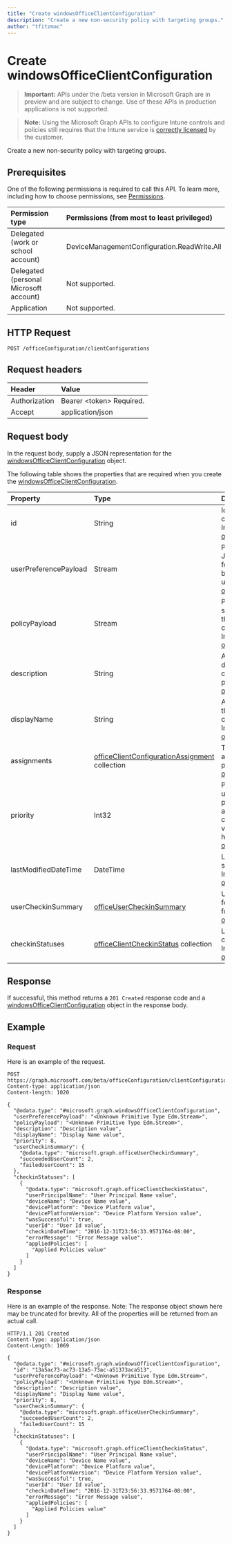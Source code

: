 ```yaml
---
title: "Create windowsOfficeClientConfiguration"
description: "Create a new non-security policy with targeting groups."author: "tfitzmac"
---
```


# Create windowsOfficeClientConfiguration

> **Important:** APIs under the /beta version in Microsoft Graph are in preview and are subject to change. Use of these APIs in production applications is not supported.

> **Note:** Using the Microsoft Graph APIs to configure Intune controls and policies still requires that the Intune service is [correctly licensed](https://go.microsoft.com/fwlink/?linkid=839381) by the customer.

Create a new non-security policy with targeting groups.
## Prerequisites
One of the following permissions is required to call this API. To learn more, including how to choose permissions, see [Permissions](/graph/permissions-reference).

|Permission type|Permissions (from most to least privileged)|
|:---|:---|
|Delegated (work or school account)|DeviceManagementConfiguration.ReadWrite.All|
|Delegated (personal Microsoft account)|Not supported.|
|Application|Not supported.|

## HTTP Request
<!-- {
  "blockType": "ignored"
}
-->
``` http
POST /officeConfiguration/clientConfigurations
```

## Request headers
|Header|Value|
|:---|:---|
|Authorization|Bearer &lt;token&gt; Required.|
|Accept|application/json|

## Request body
In the request body, supply a JSON representation for the [windowsOfficeClientConfiguration](../resources/intune-cirrus-windowsofficeclientconfiguration.md) object.

The following table shows the properties that are required when you create the [windowsOfficeClientConfiguration](../resources/intune-cirrus-windowsofficeclientconfiguration.md).

|Property|Type|Description|
|:---|:---|:---|
|id|String|Id of the office client configuration policy. Inherited from [officeClientConfiguration](../resources/intune-cirrus-officeclientconfiguration.md)|
|userPreferencePayload|Stream|Preference settings JSON string in binary format, these values can be overridden by the user. Inherited from [officeClientConfiguration](../resources/intune-cirrus-officeclientconfiguration.md)|
|policyPayload|Stream|Policy settings JSON string in binary format, these values cannot be changed by the user. Inherited from [officeClientConfiguration](../resources/intune-cirrus-officeclientconfiguration.md)|
|description|String|Admin provided description of the office client configuration policy. Inherited from [officeClientConfiguration](../resources/intune-cirrus-officeclientconfiguration.md)|
|displayName|String|Admin provided name of the office client configuration policy. Inherited from [officeClientConfiguration](../resources/intune-cirrus-officeclientconfiguration.md)|
|assignments|[officeClientConfigurationAssignment](../resources/intune-cirrus-officeclientconfigurationassignment.md) collection|The list of group assignments for the policy.. Inherited from [officeClientConfiguration](../resources/intune-cirrus-officeclientconfiguration.md)|
|priority|Int32|Priority value should be unique value for each policy under a tenant and will be used for conflict resolution, lower values mean priority is high. Inherited from [officeClientConfiguration](../resources/intune-cirrus-officeclientconfiguration.md)|
|lastModifiedDateTime|DateTime|Last modified datetime stamp of the policy. Inherited from [officeClientConfiguration](../resources/intune-cirrus-officeclientconfiguration.md)|
|userCheckinSummary|[officeUserCheckinSummary](../resources/intune-cirrus-officeusercheckinsummary.md)|User check-in summary for the policy. Inherited from [officeClientConfiguration](../resources/intune-cirrus-officeclientconfiguration.md)|
|checkinStatuses|[officeClientCheckinStatus](../resources/intune-cirrus-officeclientcheckinstatus.md) collection|List of office Client check-in status. Inherited from [officeClientConfiguration](../resources/intune-cirrus-officeclientconfiguration.md)|



## Response
If successful, this method returns a `201 Created` response code and a [windowsOfficeClientConfiguration](../resources/intune-cirrus-windowsofficeclientconfiguration.md) object in the response body.

## Example
### Request
Here is an example of the request.
``` http
POST https://graph.microsoft.com/beta/officeConfiguration/clientConfigurations
Content-type: application/json
Content-length: 1020

{
  "@odata.type": "#microsoft.graph.windowsOfficeClientConfiguration",
  "userPreferencePayload": "<Unknown Primitive Type Edm.Stream>",
  "policyPayload": "<Unknown Primitive Type Edm.Stream>",
  "description": "Description value",
  "displayName": "Display Name value",
  "priority": 8,
  "userCheckinSummary": {
    "@odata.type": "microsoft.graph.officeUserCheckinSummary",
    "succeededUserCount": 2,
    "failedUserCount": 15
  },
  "checkinStatuses": [
    {
      "@odata.type": "microsoft.graph.officeClientCheckinStatus",
      "userPrincipalName": "User Principal Name value",
      "deviceName": "Device Name value",
      "devicePlatform": "Device Platform value",
      "devicePlatformVersion": "Device Platform Version value",
      "wasSuccessful": true,
      "userId": "User Id value",
      "checkinDateTime": "2016-12-31T23:56:33.9571764-08:00",
      "errorMessage": "Error Message value",
      "appliedPolicies": [
        "Applied Policies value"
      ]
    }
  ]
}
```

### Response
Here is an example of the response. Note: The response object shown here may be truncated for brevity. All of the properties will be returned from an actual call.
``` http
HTTP/1.1 201 Created
Content-Type: application/json
Content-Length: 1069

{
  "@odata.type": "#microsoft.graph.windowsOfficeClientConfiguration",
  "id": "13a5ac73-ac73-13a5-73ac-a51373aca513",
  "userPreferencePayload": "<Unknown Primitive Type Edm.Stream>",
  "policyPayload": "<Unknown Primitive Type Edm.Stream>",
  "description": "Description value",
  "displayName": "Display Name value",
  "priority": 8,
  "userCheckinSummary": {
    "@odata.type": "microsoft.graph.officeUserCheckinSummary",
    "succeededUserCount": 2,
    "failedUserCount": 15
  },
  "checkinStatuses": [
    {
      "@odata.type": "microsoft.graph.officeClientCheckinStatus",
      "userPrincipalName": "User Principal Name value",
      "deviceName": "Device Name value",
      "devicePlatform": "Device Platform value",
      "devicePlatformVersion": "Device Platform Version value",
      "wasSuccessful": true,
      "userId": "User Id value",
      "checkinDateTime": "2016-12-31T23:56:33.9571764-08:00",
      "errorMessage": "Error Message value",
      "appliedPolicies": [
        "Applied Policies value"
      ]
    }
  ]
}
```



